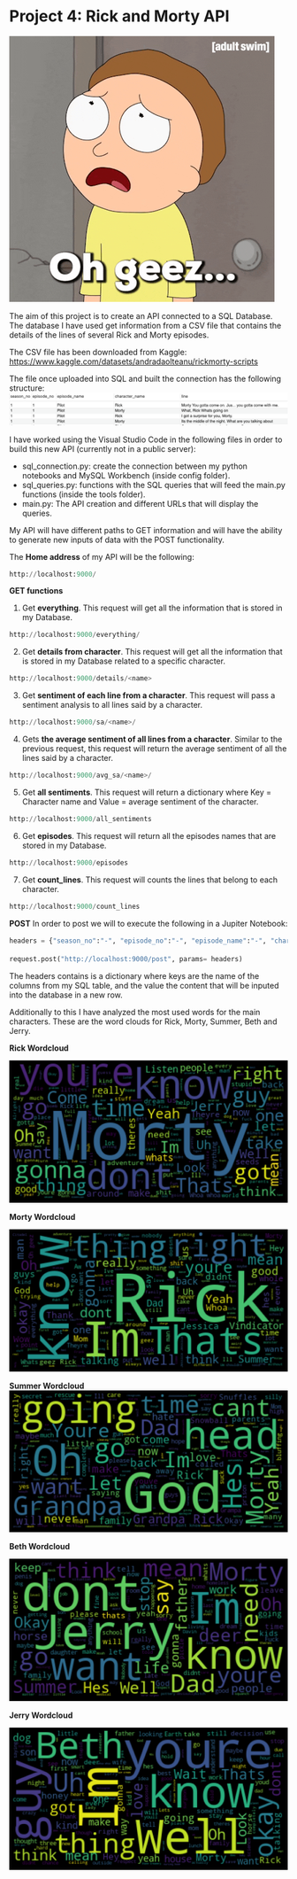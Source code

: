 # Project 4: Rick and Morty API


![Alt text](images/giphy.gif)

The aim of this project is to create an API connected to a SQL Database. The database I have used get information from a CSV file that contains the details of the lines of several Rick and Morty episodes. 

The CSV file has been downloaded from Kaggle: https://www.kaggle.com/datasets/andradaolteanu/rickmorty-scripts

The file once uploaded into SQL and built the connection has the following structure:
![Alt text](images/Screenshot%202022-11-14%20at%2011.01.02.png)

I have worked using the Visual Studio Code in the following files in order to build this new API (currently not in a public server):

- sql_connection.py: create the connection between my python notebooks and MySQL Workbench (inside config folder).
- sql_queries.py: functions with the SQL queries that will feed the main.py functions (inside the tools folder).
- main.py: The API creation and different URLs that will display the queries.

My API will have different paths to GET information and will have the ability to generate new inputs of data with the POST functionality.

The **Home address** of my API will be the following:

```python 
http://localhost:9000/
```

**GET functions**

1. Get **everything**. This request will get all the information that is stored in my Database.
```python 
http://localhost:9000/everything/
```
2. Get **details from character**. This request will get all the information that is stored in my Database related to a specific character.
```python 
http://localhost:9000/details/<name>
```
3. Get **sentiment of each line from a character**. This request will pass a sentiment analysis to all lines said by a character.
```python 
http://localhost:9000/sa/<name>/
```
4. Gets **the average sentiment of all lines from a character**. Similar to the previous request, this request will return the average sentiment of all the lines said by a character.
```python 
http://localhost:9000/avg_sa/<name>/
```
5. Get **all sentiments**. This request will return a dictionary where Key = Character name and Value = average sentiment of the character.
```python 
http://localhost:9000/all_sentiments
```
6. Get **episodes**. This request will return all the episodes names that are stored in my Database.
```python 
http://localhost:9000/episodes
```
7. Get **count_lines**. This request will counts the lines that belong to each character.
```python 
http://localhost:9000/count_lines
```

**POST**
In order to post we will to execute the following in a Jupiter Notebook:
```python 
headers = {"season_no":"-", "episode_no":"-", "episode_name":"-", "character_name":"-", "line":"-"}

request.post("http://localhost:9000/post", params= headers)
```
The headers contains is a dictionary where keys are the name of the columns from my SQL table, and the value the content that will be inputed into the database in a new row.

Additionally to this I have analyzed the most used words for the main characters. These are the word clouds for Rick, Morty, Summer, Beth and Jerry.

**Rick Wordcloud**

![Alt text](images/Rick_Wordcloud.png)

**Morty Wordcloud**

![Alt text](images/Morty_wordcloud.png)

**Summer Wordcloud**
![Alt text](images/Summer_wordcloud.png)

**Beth Wordcloud**

![Alt text](images/beth_wordcloud.png)

**Jerry Wordcloud**

![Alt text](images/jerry_wordcloud.png)


